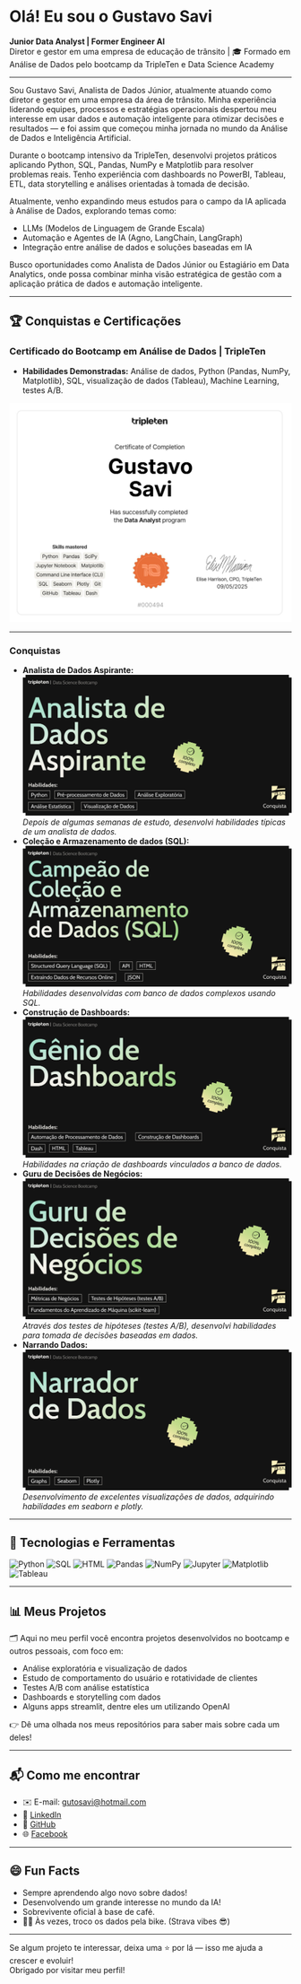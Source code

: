 # Olá! Eu sou o Gustavo Savi

**Junior Data Analyst | Former Engineer AI**  
Diretor e gestor em uma empresa de educação de trânsito | 🎓 Formado em Análise de Dados pelo bootcamp da TripleTen e Data Science Academy

---

Sou Gustavo Savi, Analista de Dados Júnior, atualmente atuando como diretor e gestor em uma empresa da área de trânsito.
Minha experiência liderando equipes, processos e estratégias operacionais despertou meu interesse em usar dados e automação inteligente para otimizar decisões e resultados — e foi assim que começou minha jornada no mundo da Análise de Dados e Inteligência Artificial.

Durante o bootcamp intensivo da TripleTen, desenvolvi projetos práticos aplicando Python, SQL, Pandas, NumPy e Matplotlib para resolver problemas reais.
Tenho experiência com dashboards no PowerBI, Tableau, ETL, data storytelling e análises orientadas à tomada de decisão.

Atualmente, venho expandindo meus estudos para o campo da IA aplicada à Análise de Dados, explorando temas como:
- LLMs (Modelos de Linguagem de Grande Escala)
- Automação e Agentes de IA (Agno, LangChain, LangGraph)
- Integração entre análise de dados e soluções baseadas em IA

Busco oportunidades como Analista de Dados Júnior ou Estagiário em Data Analytics, onde possa combinar minha visão estratégica de gestão com a aplicação prática de dados e automação inteligente.

---

## 🏆 Conquistas e Certificações

### Certificado do Bootcamp em Análise de Dados | TripleTen
* **Habilidades Demonstradas:** Análise de dados, Python (Pandas, NumPy, Matplotlib), SQL, visualização de dados (Tableau), Machine Learning, testes A/B.

![Certificado de Análise de Dados da TripleTen](certificados/certificado_DA.jpg)

---

### Conquistas

* **Analista de Dados Aspirante:** ![Certificado de Analista de Dados Aspirante](certificados/AnalistaDeDados_Aspirante.png)
  _Depois de algumas semanas de estudo, desenvolvi habilidades típicas de um analista de dados._
* **Coleção e Armazenamento de dados (SQL):** ![Certificado de SQL](certificados/Certificacao_SQL.png)
  _Habilidades desenvolvidas com banco de dados complexos usando SQL._
* **Construção de Dashboards:** ![Certificado de Construção de Dashboards](certificados/Construção_dashboard.png)
  _Habilidades na criação de dashboards vinculados a banco de dados._
* **Guru de Decisões de Negócios:** ![Certificado de Guru de Decisões de Negócios](certificados/Guru_decisoes.png)
  _Através dos testes de hipóteses (testes A/B), desenvolvi habilidades para tomada de decisões baseadas em dados._
* **Narrando Dados:** ![Certificado de Narrando Dados](certificados/Narrando_dados.png)
  _Desenvolvimento de excelentes visualizações de dados, adquirindo habilidades em seaborn e plotly._

---
  
## 🧰 Tecnologias e Ferramentas

![Python](https://img.shields.io/badge/Python-3776AB?style=flat&logo=python&logoColor=white)
![SQL](https://img.shields.io/badge/SQL-4479A1?style=flat&logo=postgresql&logoColor=white)
![HTML](https://img.shields.io/badge/HTML-E34F26?style=flat&logo=html5&logoColor=white)
![Pandas](https://img.shields.io/badge/Pandas-150458?style=flat&logo=pandas&logoColor=white)
![NumPy](https://img.shields.io/badge/NumPy-013243?style=flat&logo=numpy&logoColor=white)
![Jupyter](https://img.shields.io/badge/Jupyter-F37626?style=flat&logo=jupyter&logoColor=white)
![Matplotlib](https://img.shields.io/badge/Matplotlib-11557C?style=flat)
![Tableau](https://img.shields.io/badge/Tableau-E97627?style=flat&logo=tableau&logoColor=white)

---

## 📊 Meus Projetos

🗂️ Aqui no meu perfil você encontra projetos desenvolvidos no bootcamp e outros pessoais, com foco em:

- Análise exploratória e visualização de dados
- Estudo de comportamento do usuário e rotatividade de clientes
- Testes A/B com análise estatística
- Dashboards e storytelling com dados
- Alguns apps streamlit, dentre eles um utilizando OpenAI

👉 Dê uma olhada nos meus repositórios para saber mais sobre cada um deles!

---

## 📬 Como me encontrar

- ✉️ E-mail: [gutosavi@hotmail.com](mailto:gutosavi@hotmail.com)  
- 🔗 [LinkedIn](https://www.linkedin.com/in/gustavo-savi)  
- 📂 [GitHub](https://github.com/gutosavi)  
- 🌐 [Facebook](https://www.facebook.com/gustavo.savi.5)

---

## 😄 Fun Facts

- Sempre aprendendo algo novo sobre dados!
- Desenvolvendo um grande interesse no mundo da IA!
- Sobrevivente oficial à base de café.
- 🚴‍♂️ Às vezes, troco os dados pela bike. (Strava vibes 😎)

---

Se algum projeto te interessar, deixa uma ⭐ por lá — isso me ajuda a crescer e evoluir!  
Obrigado por visitar meu perfil!

